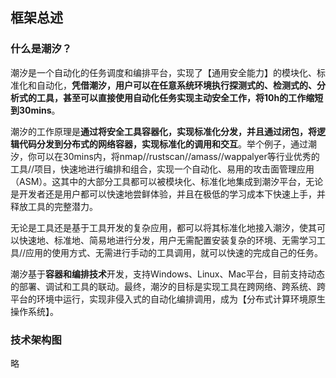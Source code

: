 ## 框架总述

### 什么是潮汐？
潮汐是一个自动化的任务调度和编排平台，实现了【通用安全能力】的模块化、标准化和自动化，**凭借潮汐，用户可以在任意系统环境执行探测式的、检测式的、分析式的工具，甚至可以直接使用自动化任务实现主动安全工作，将10h的工作缩短到30mins**。

潮汐的工作原理是**通过将安全工具容器化，实现标准化分发，并且通过闭包，将逻辑代码分发到分布式的网络容器，实现标准化的调用和交互**。举个例子，通过潮汐，你可以在30mins内，将nmap//rustscan//amass//wappalyer等行业优秀的工具//项目，快速地进行编排和组合，实现一个自动化、易用的攻击面管理应用（ASM）。这其中的大部分工具都可以被模块化、标准化地集成到潮汐平台，无论是开发者还是用户都可以快速地尝鲜体验，并且在极低的学习成本下快速上手，并释放工具的完整潜力。

无论是工具还是基于工具开发的复杂应用，都可以将其标准化地接入潮汐，使其可以快速地、标准地、简易地进行分发，用户无需配置安装复杂的环境、无需学习工具//应用的使用方式、无需进行手动的工具调用，就可以快速的完成自己的任务。

潮汐基于**容器和编排技术**开发，支持Windows、Linux、Mac平台，目前支持动态的部署、调试和工具的联动。最终，潮汐的目标是实现工具在跨网络、跨系统、跨平台的环境中运行，实现非侵入式的自动化编排调用，成为【分布式计算环境原生操作系统】。

### 技术架构图

略
